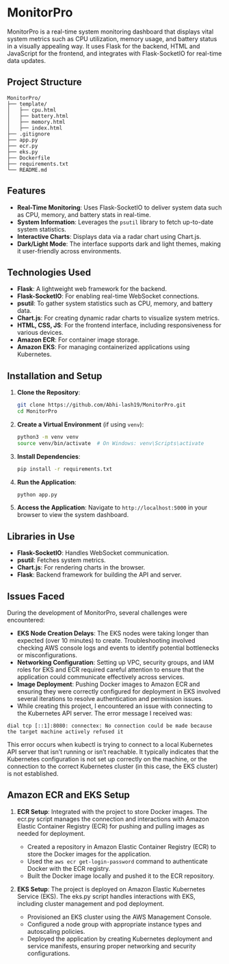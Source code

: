 # MonitorPro

MonitorPro is a real-time system monitoring dashboard that displays vital system metrics such as CPU utilization, memory usage, and battery status in a visually appealing way. It uses Flask for the backend, HTML and JavaScript for the frontend, and integrates with Flask-SocketIO for real-time data updates.

## Project Structure

```
MonitorPro/
├── template/
│   ├── cpu.html
│   ├── battery.html
│   ├── memory.html
│   ├── index.html
├── .gitignore
├── app.py
├── ecr.py
├── eks.py
├── Dockerfile
├── requirements.txt
└── README.md

```

## Features

- **Real-Time Monitoring**: Uses Flask-SocketIO to deliver system data such as CPU, memory, and battery stats in real-time.
- **System Information**: Leverages the `psutil` library to fetch up-to-date system statistics.
- **Interactive Charts**: Displays data via a radar chart using Chart.js.
- **Dark/Light Mode**: The interface supports dark and light themes, making it user-friendly across environments.

## Technologies Used

- **Flask**: A lightweight web framework for the backend.
- **Flask-SocketIO**: For enabling real-time WebSocket connections.
- **psutil**: To gather system statistics such as CPU, memory, and battery data.
- **Chart.js**: For creating dynamic radar charts to visualize system metrics.
- **HTML, CSS, JS**: For the frontend interface, including responsiveness for various devices.
- **Amazon ECR**: For container image storage.
- **Amazon EKS**: For managing containerized applications using Kubernetes.

## Installation and Setup

1. **Clone the Repository**:
   ```bash
   git clone https://github.com/Abhi-lash19/MonitorPro.git
   cd MonitorPro
   ```

2. **Create a Virtual Environment** (if using `venv`):
   ```bash
   python3 -m venv venv
   source venv/bin/activate  # On Windows: venv\Scripts\activate
   ```

3. **Install Dependencies**:
   ```bash
   pip install -r requirements.txt
   ```

4. **Run the Application**:
   ```bash
   python app.py
   ```

5. **Access the Application**:
   Navigate to `http://localhost:5000` in your browser to view the system dashboard.

## Libraries in Use

- **Flask-SocketIO**: Handles WebSocket communication.
- **psutil**: Fetches system metrics.
- **Chart.js**: For rendering charts in the browser.
- **Flask**: Backend framework for building the API and server.

## Issues Faced

During the development of MonitorPro, several challenges were encountered:

- **EKS Node Creation Delays**: The EKS nodes were taking longer than expected (over 10 minutes) to create. Troubleshooting involved checking AWS console logs and events to identify potential bottlenecks or misconfigurations.
- **Networking Configuration**: Setting up VPC, security groups, and IAM roles for EKS and ECR required careful attention to ensure that the application could communicate effectively across services.
- **Image Deployment**: Pushing Docker images to Amazon ECR and ensuring they were correctly configured for deployment in EKS involved several iterations to resolve authentication and permission issues.
- While creating this project, I encountered an issue with connecting to the Kubernetes API server. The error message I received was:
  
```dial tcp [::1]:8080: connectex: No connection could be made because the target machine actively refused it```

This error occurs when kubectl is trying to connect to a local Kubernetes API server that isn’t running or isn’t reachable. It typically indicates that the Kubernetes configuration is not set up correctly on the machine, or the connection to the correct Kubernetes cluster (in this case, the EKS cluster) is not established.

## Amazon ECR and EKS Setup

1. **ECR Setup**: Integrated with the project to store Docker images. The ecr.py script manages the connection and interactions with Amazon Elastic Container Registry (ECR) for pushing and pulling images as needed for deployment.
   
   - Created a repository in Amazon Elastic Container Registry (ECR) to store the Docker images for the application.
   - Used the `aws ecr get-login-password` command to authenticate Docker with the ECR registry.
   - Built the Docker image locally and pushed it to the ECR repository.



3. **EKS Setup**: The project is deployed on Amazon Elastic Kubernetes Service (EKS). The eks.py script handles interactions with EKS, including cluster management and pod deployment.
   
   - Provisioned an EKS cluster using the AWS Management Console.
   - Configured a node group with appropriate instance types and autoscaling policies.
   - Deployed the application by creating Kubernetes deployment and service manifests, ensuring proper networking and security configurations.

